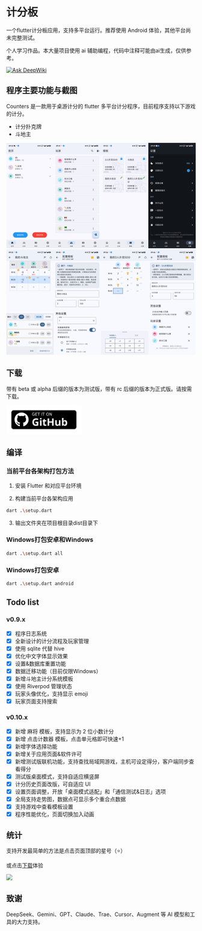 # 计分板

一个flutter计分板应用，支持多平台运行。推荐使用 Android 体验，其他平台尚未完整测试。

个人学习作品。本大量项目使用 ai 辅助编程，代码中注释可能由ai生成，仅供参考。

[![Ask DeepWiki](https://deepwiki.com/badge.svg)](https://deepwiki.com/youzhiran/counters)

## 程序主要功能与截图

Counters 是一款用于桌游计分的 flutter 多平台计分程序，目前程序支持以下游戏的计分。

- 计分扑克牌
- 斗地主


<p style="text-align: center;">
    <img alt="snapshots" src="snapshots/1.png">
    <img alt="snapshots" src="snapshots/2.png">
</p>

## 下载

带有 beta 或 alpha 后缀的版本为测试版，带有 rc 后缀的版本为正式版。请按需下载。

<a href="https://github.com/youzhiran/counters/releases"><img alt="Get it on GitHub" src="snapshots/get-it-on-github.svg" width="200px"/></a>


## 编译

### 当前平台各架构打包方法

1. 安装 Flutter 和对应平台环境

2. 构建当前平台各架构应用

  ```bash
  dart .\setup.dart
  ```

3. 输出文件夹在项目根目录dist目录下

### Windows打包安卓和Windows

  ```bash
  dart .\setup.dart all
  ```

### Windows打包安卓

  ```bash
  dart .\setup.dart android
  ```

## Todo list

### v0.9.x

- [x] 程序日志系统
- [x] 全新设计的计分流程及玩家管理
- [x] 使用 sqlite 代替 hive
- [x] 优化中文字体显示效果
- [x] 设置&数据库重置功能
- [x] 数据迁移功能（目前仅限Windows）
- [x] 新增斗地主计分系统模板
- [x] 使用 Riverpod 管理状态
- [x] 玩家头像优化，支持显示 emoji 
- [x] 玩家页面支持搜索

### v0.10.x
- [x] 新增 麻将 模板，支持显示为 2 位小数计分
- [x] 新增 点击计数器 模板，点击单元格即可快速+1
- [x] 新增字体选择功能
- [x] 新增关于应用页面&软件许可
- [x] 新增测试版联机功能，支持查找局域网游戏，主机可设定得分，客户端同步查看得分
- [x] 测试版桌面模式，支持自适应横竖屏
- [x] 计分历史页面改版，可自适应 UI
- [x] 设置页面调整，开放「桌面模式适配」和「通信测试&日志」选项
- [x] 全局支持走势图，数据点可显示多个重合点数据
- [x] 支持游戏中查看模板设置
- [x] 程序性能优化，页面切换加入动画

## 统计

支持开发最简单的方法是点击页面顶部的星号（⭐）

或点击[下载](https://github.com/youzhiran/counters/releases/latest)体验

![](https://img.shields.io/github/downloads/youzhiran/counters/total)

## 致谢

DeepSeek、Gemini、GPT、Claude、Trae、Cursor、Augment 等 AI 模型和工具的大力支持。

